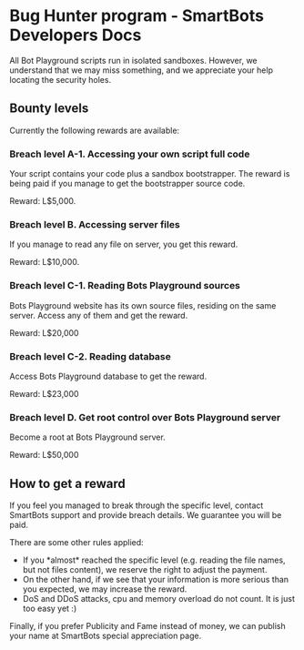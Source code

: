 # Bug Hunter program - SmartBots Developers Docs


All Bot Playground scripts run in isolated sandboxes. However, we understand that we may miss something, and we appreciate your help locating the security holes.

## Bounty levels

Currently the following rewards are available:

### Breach level A-1. Accessing your own script full code

Your script contains your code plus a sandbox bootstrapper. The reward is being paid if you manage to get the bootstrapper source code.

Reward: L$5,000.

### Breach level B. Accessing server files

If you manage to read any file on server, you get this reward.

Reward: L$10,000.

### Breach level C-1. Reading Bots Playground sources

Bots Playground website has its own source files, residing on the same server. Access any of them and get the reward.

Reward: L$20,000

### Breach level C-2. Reading database

Access Bots Playground database to get the reward.

Reward: L$23,000

### Breach level D. Get root control over Bots Playground server

Become a root at Bots Playground server.

Reward: L$50,000

## How to get a reward

If you feel you managed to break through the specific level, contact SmartBots support and provide breach details. We guarantee you will be paid.

There are some other rules applied:

*   If you \*almost\* reached the specific level (e.g. reading the file names, but not files content), we reserve the right to adjust the payment.
*   On the other hand, if we see that your information is more serious than you expected, we may increase the reward.
*   DoS and DDoS attacks, cpu and memory overload do not count. It is just too easy yet :)

Finally, if you prefer Publicity and Fame instead of money, we can publish your name at SmartBots special appreciation page.
